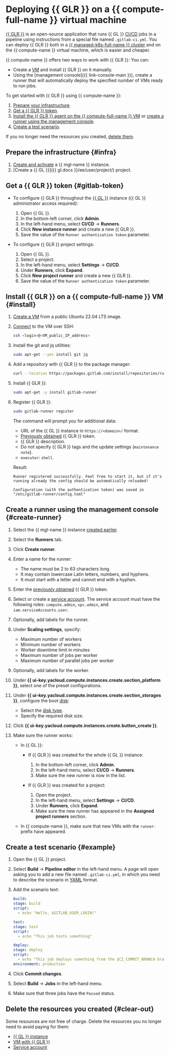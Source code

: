 # Deploying {{ GLR }} on a {{ compute-full-name }} virtual machine

[{{ GLR }}](https://docs.gitlab.com/runner/) is an open-source application that runs {{ GL }} [CI/CD](/blog/posts/2022/10/ci-cd) jobs in a pipeline using instructions from a special file named `.gitlab-ci.yml`. You can deploy {{ GLR }} both in a [{{ managed-k8s-full-name }} cluster](../../managed-kubernetes/concepts/index.md#kubernetes-cluster) and on the {{ compute-name }} virtual machine, which is easier and cheaper.

{{ compute-name }} offers two ways to work with {{ GLR }}: You can:

* Create a [VM](../../compute/concepts/vm.md) and install {{ GLR }} on it manually.
* Using the [management console]({{ link-console-main }}), create a runner that will automatically deploy the specified number of VMs ready to run jobs.

To get started with {{ GLR }} using {{ compute-name }}:

1. [Prepare your infrastructure](#infra).
1. [Get a {{ GLR }} token](#gitlab-token).
1. [Install the {{ GLR }} agent on the {{ compute-full-name }} VM](#install) or [create a runner using the management console](#create-runner).
1. [Create a test scenario](#example).

If you no longer need the resources you created, [delete them](#clear-out).

## Prepare the infrastructure {#infra}

1. [Create and activate](../../managed-gitlab/operations/instance/instance-create.md) a {{ mgl-name }} instance.
1. [Create a {{ GL }}]({{ gl.docs }}/ee/user/project/) project.

## Get a {{ GLR }} token {#gitlab-token}

* To configure {{ GLR }} throughout the [{{ GL }}](../../managed-gitlab/concepts/index.md#instance) instance ({{ GL }} administrator access required):

  1. Open {{ GL }}.
  1. In the bottom-left corner, click **Admin**. 
  1. In the left-hand menu, select **CI/CD** → **Runners**.
  1. Click **New instance runner** and create a new {{ GLR }}.
  1. Save the value of the `Runner authentication token` parameter.

* To configure {{ GLR }} project settings:

  1. Open {{ GL }}.
  1. Select a project.
  1. In the left-hand menu, select **Settings** → **CI/CD**.
  1. Under **Runners**, click **Expand**.
  1. Click **New project runner** and create a new {{ GLR }}.
  1. Save the value of the `Runner authentication token` parameter.

## Install {{ GLR }} on a {{ compute-full-name }} VM {#install}

1. [Create a VM](../../compute/operations/vm-create/create-linux-vm.md) from a public Ubuntu 22.04 LTS image.

1. [Connect](../../compute/operations/vm-connect/ssh.md#vm-connect) to the VM over SSH:

   ```bash
   ssh <login>@<VM_public_IP_address>
   ```

1. Install the git and jq utilities:

   ```bash
   sudo apt-get --yes install git jq
   ```

1. Add a repository with {{ GLR }} to the package manager:

   ```bash
   curl --location https://packages.gitlab.com/install/repositories/runner/gitlab-runner/script.deb.sh | sudo bash
   ```

1. Install {{ GLR }}:

   ```bash
   sudo apt-get -y install gitlab-runner
   ```

1. Register {{ GLR }}:

   ```bash
   sudo gitlab-runner register
   ```

   The command will prompt you for additional data:

   * URL of the {{ GL }} instance in `https://<domain>/` format.
   * [Previously obtained](#gitlab-token) {{ GLR }} token.
   * {{ GLR }} description.
   * Do not specify {{ GLR }} tags and the update settings (`maintenance note`).
   * `executor`: `shell`.

   Result:

   ```text
   Runner registered successfully. Feel free to start it, but if it's running already the config should be automatically reloaded!

   Configuration (with the authentication token) was saved in "/etc/gitlab-runner/config.toml"
   ```

## Create a runner using the management console {#create-runner}

1. Select the {{ mgl-name }} instance [created earlier](#infra).

1. Select the **Runners** tab.

1. Click **Create runner**.

1. Enter a name for the runner:
    
    * The name must be 2 to 63 characters long.
    * It may contain lowercase Latin letters, numbers, and hyphens.
    * It must start with a letter and cannot end with a hyphen.

1. Enter the [previously obtained](#gitlab-token) {{ GLR }} token.

1. Select or create a [service account](../../iam/concepts/users/service-accounts.md). The service account must have the following roles: `compute.admin`, `vpc.admin`, and `iam.serviceAccounts.user`.

1. Optionally, add labels for the runner.

1. Under **Scaling settings**, specify:

    * Maximum number of workers
    * Minimum number of workers
    * Worker downtime limit in minutes
    * Maximum number of jobs per worker
    * Maximum number of parallel jobs per worker

1. Optionally, add labels for the worker.

1. Under **{{ ui-key.yacloud.compute.instances.create.section_platform }}**, select one of the preset configurations.

1. Under **{{ ui-key.yacloud.compute.instances.create.section_storages }}**, configure the boot [disk](../../compute/concepts/disk.md):

    * Select the [disk type](../../compute/concepts/disk.md#disks_types).
    * Specify the required disk size. 

1. Click **{{ ui-key.yacloud.compute.instances.create.button_create }}**.

1. Make sure the runner works:

    * In {{ GL }}:
      * If {{ GLR }} was created for the whole {{ GL }} instance:
          1. In the bottom-left corner, click **Admin**. 
          1. In the left-hand menu, select **CI/CD** → **Runners**.
          1. Make sure the new runner is now in the list.

      *  If {{ GLR }} was created for a project:
          1. Open the project.
          1. In the left-hand menu, select **Settings** → **CI/CD**.
          1. Under **Runners**, click **Expand**.
          1. Make sure the new runner has appeared in the **Assigned project runners** section.

    * In {{ compute-name }}, make sure that new VMs with the `runner-` prefix have appeared.

## Create a test scenario {#example} 

1. Open the {{ GL }} project.

1. Select **Build** → **Pipeline editor** in the left-hand menu. A page will open asking you to add a new file named `.gitlab-ci.yml`, in which you need to describe the scenario in [YAML](https://yaml.org/) format.

1. Add the scenario text:

    ```yaml
    build:
    stage: build
    script:
      - echo "Hello, $GITLAB_USER_LOGIN!"

    test:
    stage: test
    script:
      - echo "This job tests something"

    deploy:
    stage: deploy
    script:
      - echo "This job deploys something from the $CI_COMMIT_BRANCH branch."
    environment: production
    ```

1. Click **Commit changes**.

1. Select **Build** → **Jobs** in the left-hand menu.

1. Make sure that three jobs have the `Passed` status.

## Delete the resources you created {#clear-out}

Some resources are not free of charge. Delete the resources you no longer need to avoid paying for them:

* [{{ GL }} instance](../../managed-gitlab/operations/instance/instance-delete.md)
* [VM with {{ GLR }}](../../compute/operations/vm-control/vm-delete.md)
* [Service account](../../iam/operations/sa/delete.md)
